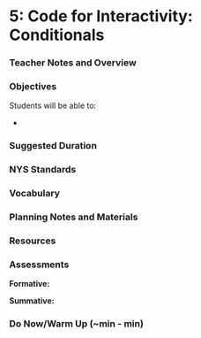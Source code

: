 # 5: Code for Interactivity: Conditionals

### Teacher Notes and Overview



### Objectives

Students will be able to:

*

### Suggested Duration



### NYS Standards



### Vocabulary



### Planning Notes and Materials



### Resources



### Assessments

**Formative:**

**Summative:**

### Do Now/Warm Up (\~min - min)

